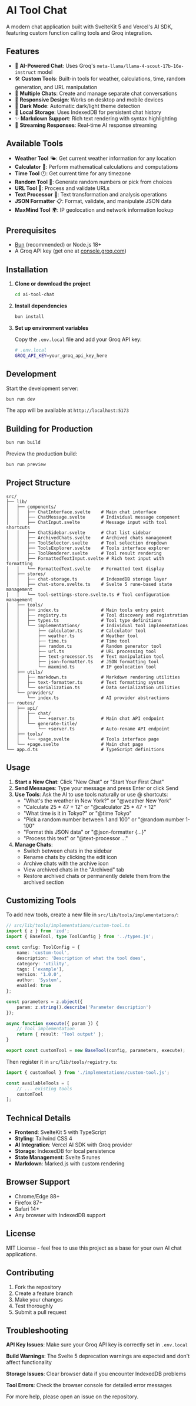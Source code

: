 # AI Tool Chat

A modern chat application built with SvelteKit 5 and Vercel's AI SDK, featuring custom function calling tools and Groq integration.

## Features

- 🤖 **AI-Powered Chat**: Uses Groq's `meta-llama/llama-4-scout-17b-16e-instruct` model
- 🛠️ **Custom Tools**: Built-in tools for weather, calculations, time, random generation, and URL manipulation
- 💬 **Multiple Chats**: Create and manage separate chat conversations
- 📱 **Responsive Design**: Works on desktop and mobile devices
- 🌙 **Dark Mode**: Automatic dark/light theme detection
- 💾 **Local Storage**: Uses IndexedDB for persistent chat history
- ✨ **Markdown Support**: Rich text rendering with syntax highlighting
- 🔄 **Streaming Responses**: Real-time AI response streaming

## Available Tools

- **Weather Tool** 🌤️: Get current weather information for any location
- **Calculator** 🧮: Perform mathematical calculations and computations
- **Time Tool** 🕐: Get current time for any timezone
- **Random Tool** 🎲: Generate random numbers or pick from choices
- **URL Tool** 🔗: Process and validate URLs
- **Text Processor** 📝: Text transformation and analysis operations
- **JSON Formatter** 📋: Format, validate, and manipulate JSON data
- **MaxMind Tool** 🌍: IP geolocation and network information lookup

## Prerequisites

- [Bun](https://bun.sh/) (recommended) or Node.js 18+
- A Groq API key (get one at [console.groq.com](https://console.groq.com))

## Installation

1. **Clone or download the project**

   ```bash
   cd ai-tool-chat
   ```

2. **Install dependencies**

   ```bash
   bun install
   ```

3. **Set up environment variables**

   Copy the `.env.local` file and add your Groq API key:

   ```bash
   # .env.local
   GROQ_API_KEY=your_groq_api_key_here
   ```

## Development

Start the development server:

```bash
bun run dev
```

The app will be available at `http://localhost:5173`

## Building for Production

```bash
bun run build
```

Preview the production build:

```bash
bun run preview
```

## Project Structure

```
src/
├── lib/
│   ├── components/
│   │   ├── ChatInterface.svelte    # Main chat interface
│   │   ├── ChatMessage.svelte      # Individual message component
│   │   ├── ChatInput.svelte        # Message input with tool shortcuts
│   │   ├── ChatSidebar.svelte      # Chat list sidebar
│   │   ├── ArchivedChats.svelte    # Archived chats management
│   │   ├── ToolSelector.svelte     # Tool selection dropdown
│   │   ├── ToolsExplorer.svelte    # Tools interface explorer
│   │   ├── ToolRenderer.svelte     # Tool result rendering
│   │   ├── FormattedTextInput.svelte # Rich text input with formatting
│   │   └── FormattedText.svelte    # Formatted text display
│   ├── stores/
│   │   ├── chat-storage.ts         # IndexedDB storage layer
│   │   ├── chat-store.svelte.ts    # Svelte 5 rune-based state management
│   │   └── tool-settings-store.svelte.ts # Tool configuration management
│   ├── tools/
│   │   ├── index.ts                # Main tools entry point
│   │   ├── registry.ts             # Tool discovery and registration
│   │   ├── types.ts                # Tool type definitions
│   │   └── implementations/        # Individual tool implementations
│   │       ├── calculator.ts       # Calculator tool
│   │       ├── weather.ts          # Weather tool
│   │       ├── time.ts             # Time tool
│   │       ├── random.ts           # Random generator tool
│   │       ├── url.ts              # URL processing tool
│   │       ├── text-processor.ts   # Text manipulation tool
│   │       ├── json-formatter.ts   # JSON formatting tool
│   │       └── maxmind.ts          # IP geolocation tool
│   ├── utils/
│   │   ├── markdown.ts             # Markdown rendering utilities
│   │   ├── text-formatter.ts       # Text formatting system
│   │   └── serialization.ts        # Data serialization utilities
│   └── providers/
│       └── index.ts                # AI provider abstractions
├── routes/
│   ├── api/
│   │   ├── chat/
│   │   │   └── +server.ts          # Main chat API endpoint
│   │   └── generate-title/
│   │       └── +server.ts          # Auto-rename API endpoint
│   ├── tools/
│   │   └── +page.svelte            # Tools interface page
│   └── +page.svelte                # Main chat page
└── app.d.ts                        # TypeScript definitions
```

## Usage

1. **Start a New Chat**: Click "New Chat" or "Start Your First Chat"
2. **Send Messages**: Type your message and press Enter or click Send
4. **Use Tools**: Ask the AI to use tools naturally or use @ shortcuts:
   - "What's the weather in New York?" or "@weather New York"
   - "Calculate 25 \* 47 + 12" or "@calculator 25 * 47 + 12"
   - "What time is it in Tokyo?" or "@time Tokyo"
   - "Pick a random number between 1 and 100" or "@random number 1-100"
   - "Format this JSON data" or "@json-formatter {...}"
   - "Process this text" or "@text-processor ..."
4. **Manage Chats**:
   - Switch between chats in the sidebar
   - Rename chats by clicking the edit icon
   - Archive chats with the archive icon
   - View archived chats in the "Archived" tab
   - Restore archived chats or permanently delete them from the archived section

## Customizing Tools

To add new tools, create a new file in `src/lib/tools/implementations/`:

```typescript
// src/lib/tools/implementations/custom-tool.ts
import { z } from 'zod';
import { BaseTool, type ToolConfig } from '../types.js';

const config: ToolConfig = {
	name: 'custom-tool',
	description: 'Description of what the tool does',
	category: 'utility',
	tags: ['example'],
	version: '1.0.0',
	author: 'System',
	enabled: true
};

const parameters = z.object({
	param: z.string().describe('Parameter description')
});

async function execute({ param }) {
	// Tool implementation
	return { result: 'Tool output' };
}

export const customTool = new BaseTool(config, parameters, execute);
```

Then register it in `src/lib/tools/registry.ts`:

```typescript
import { customTool } from './implementations/custom-tool.js';

const availableTools = [
	// ... existing tools
	customTool
];
```

## Technical Details

- **Frontend**: SvelteKit 5 with TypeScript
- **Styling**: Tailwind CSS 4
- **AI Integration**: Vercel AI SDK with Groq provider
- **Storage**: IndexedDB for local persistence
- **State Management**: Svelte 5 runes
- **Markdown**: Marked.js with custom rendering

## Browser Support

- Chrome/Edge 88+
- Firefox 87+
- Safari 14+
- Any browser with IndexedDB support

## License

MIT License - feel free to use this project as a base for your own AI chat applications.

## Contributing

1. Fork the repository
2. Create a feature branch
3. Make your changes
4. Test thoroughly
5. Submit a pull request

## Troubleshooting

**API Key Issues**: Make sure your Groq API key is correctly set in `.env.local`

**Build Warnings**: The Svelte 5 deprecation warnings are expected and don't affect functionality

**Storage Issues**: Clear browser data if you encounter IndexedDB problems

**Tool Errors**: Check the browser console for detailed error messages

For more help, please open an issue on the repository.
